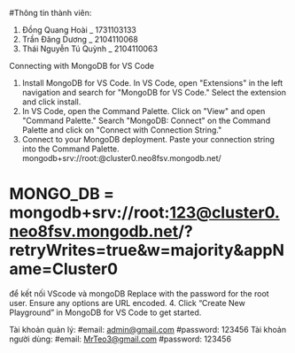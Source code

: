 #Thông tin thành viên:
1. Đồng Quang Hoài _ 1731103133
2. Trần Đăng Dương _ 2104110068
3. Thái Nguyễn Tú Quỳnh _ 2104110063


Connecting with MongoDB for VS Code
1. Install MongoDB for VS Code.
In VS Code, open "Extensions" in the left navigation and search for "MongoDB for VS Code." Select the extension and click install.
2. In VS Code, open the Command Palette.
Click on "View" and open "Command Palette."
Search "MongoDB: Connect" on the Command Palette and click on "Connect with Connection String."
3. Connect to your MongoDB deployment.
Paste your connection string into the Command Palette.
mongodb+srv://root:<password>@cluster0.neo8fsv.mongodb.net/
# MONGO_DB = mongodb+srv://root:123@cluster0.neo8fsv.mongodb.net/?retryWrites=true&w=majority&appName=Cluster0
để kết nối VScode và mongoDB
Replace <password> with the password for the root user. Ensure any options are URL encoded. 
4. Click “Create New Playground” in MongoDB for VS Code to get started.

Tài khoản quản lý:
#email: admin@gmail.com
#password: 123456
Tài khoản người dùng:
#email: MrTeo3@gmail.com
#password: 123456


